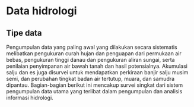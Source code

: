 # Data hidrologi
## Tipe data
Pengumpulan data yang paling awal yang dilakukan secara sistematis melibatkan pengukuran curah hujan dan penguapan dari permukaan air bebas, pengukuran tinggi danau dan pengukuran aliran sungai, serta penilaian penyimpanan air bawah tanah dan hasil potensialnya. Akumulasi salju dan es juga disurvei untuk mendapatkan perkiraan banjir salju musim semi, dan perubahan tingkat badan air tertutup, muara, dan samudra dipantau. Bagian-bagian berikut ini mencakup survei singkat dari sistem pengumpulan data utama yang terlibat dalam pengumpulan dan analisis informasi hidrologi.
